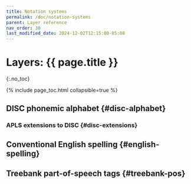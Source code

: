 ```yaml
---
title: Notation systems
permalink: /doc/notation-systems
parent: Layer reference
nav_order: 30
last_modified_date: 2024-12-02T12:15:00-05:00
---
```


# Layers: {{ page.title }}
{:.no_toc}

{% include page_toc.html collapsible=true %}


## DISC phonemic alphabet {#disc-alphabet}


### APLS extensions to DISC {#disc-extensions}


## Conventional English spelling {#english-spelling}


## Treebank part-of-speech tags {#treebank-pos}



